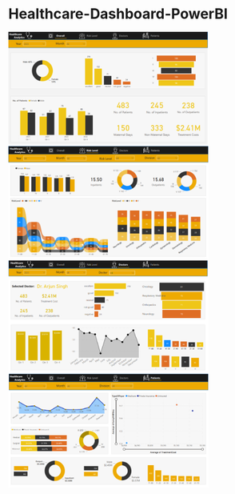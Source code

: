 # Healthcare-Dashboard-PowerBI

 <img align="center" alt="Overall" width="400" src="https://github.com/vikaspabla/Healthcare-Dashboard-PowerBI/blob/main/Overall.PNG">

  <img align="center" alt="RiskLevel" width="400" src="https://github.com/vikaspabla/Healthcare-Dashboard-PowerBI/blob/main/RiskLevel.PNG">

   <img align="center" alt="Doctors" width="400" src="https://github.com/vikaspabla/Healthcare-Dashboard-PowerBI/blob/main/Doctors.PNG">

   <img align="center" alt="Patients" width="400" src="https://github.com/vikaspabla/Healthcare-Dashboard-PowerBI/blob/main/Patients.PNG">
